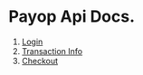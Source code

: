 # Payop Api Docs.

1. [Login](login.md)
1. [Transaction Info](transaction.md)
1. [Checkout](checkout.md)
